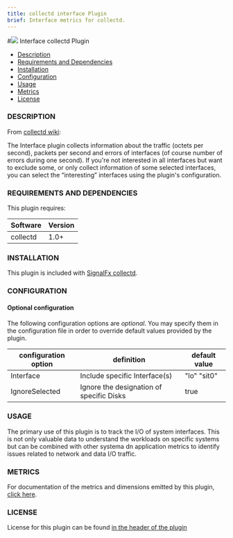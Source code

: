 ```yaml
---
title: collectd interface Plugin
brief: Interface metrics for collectd.
---
```


#![](https://github.com/signalfx/Integrations/blob/master/collectd/img/integrations_collectd.png) Interface collectd Plugin  

- [Description](#description)
- [Requirements and Dependencies](#requirements-and-dependencies)
- [Installation](#installation)
- [Configuration](#configuration)
- [Usage](#usage)
- [Metrics](#metrics)
- [License](#license)

### DESCRIPTION

From [collectd wiki](https://collectd.org/wiki/index.php/Plugin:Interface):

The Interface plugin collects information about the traffic (octets per second), packets per second and errors of interfaces (of course number of errors during one second). If you're not interested in all interfaces but want to exclude some, or only collect information of some selected interfaces, you can select the “interesting” interfaces using the plugin's configuration.

### REQUIREMENTS AND DEPENDENCIES

This plugin requires:

| Software  | Version        |
|-----------|----------------|
| collectd  | 1.0+ |

### INSTALLATION

This plugin is included with [SignalFx collectd](https://github.com/signalfx/Integrations/tree/master/collectd).

### CONFIGURATION

#### Optional configuration

The following configuration options are *optional*. You may specify them in the configuration file in order to override default values provided by the plugin.

| configuration option | definition | default value |
| ---------------------|------------|---------------|
| Interface | Include specific Interface(s) | "lo" "sit0" |
| IgnoreSelected  | Ignore the designation of specific Disks | true |

### USAGE

The primary use of this plugin is to track the I/O of system interfaces. This is not only valuable data to understand the workloads on specific systems but can be combined with other systema dn application metrics to identify issues related to network and data I/O traffic.

### METRICS

For documentation of the metrics and dimensions emitted by this plugin, [click here](././docs).

### LICENSE

License for this plugin can be found [in the header of the plugin](https://github.com/signalfx/collectd/blob/master/src/interface.c)
